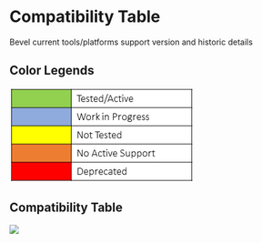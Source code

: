 [//]: # (##############################################################################################)
[//]: # (Copyright Accenture. All Rights Reserved.)
[//]: # (SPDX-License-Identifier: Apache-2.0)
[//]: # (##############################################################################################)

# Compatibility Table
Bevel current tools/platforms support version and historic details 
## Color Legends
![](./_static/legends.png)
## Compatibility Table
![](./_static/compatibility_table.png)

